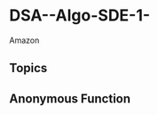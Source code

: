 # DSA--Algo-SDE-1-
Amazon


## Topics

<!-- ~~~1~~ -->

**Anonymous Function**
- 
```A function without name it is called Anonymous function.
```